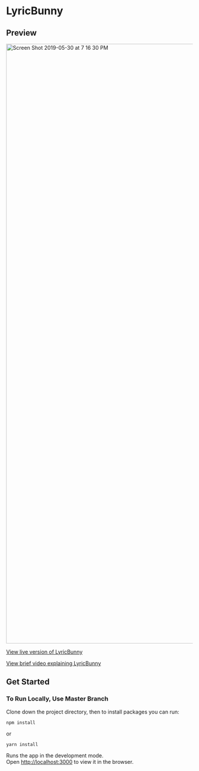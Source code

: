 # LyricBunny

## Preview

<img width="1619" alt="Screen Shot 2019-05-30 at 7 16 30 PM" src="https://user-images.githubusercontent.com/43793510/58671157-8d4ea380-830f-11e9-9652-62d53aea5009.png">

 [View live version of LyricBunny](https://lyricbunny.herokuapp.com/)

 [View brief video explaining LyricBunny](https://www.youtube.com/watch?v=1iLZerSznxk&t=2s)


## Get Started

### To Run Locally, Use Master Branch

Clone down the project directory, then to install packages you can run:

`npm install`

or

`yarn install`

Runs the app in the development mode.<br>
Open [http://localhost:3000](http://localhost:3000) to view it in the browser.
